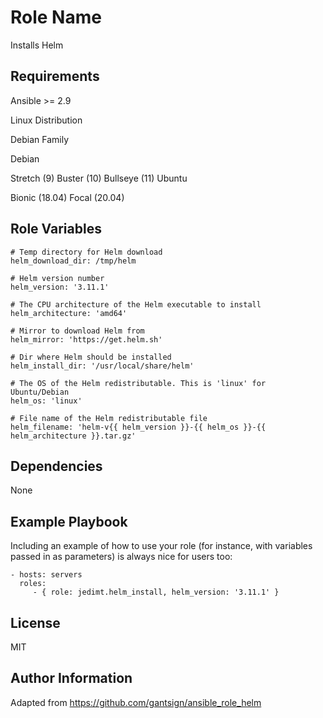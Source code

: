 Role Name
=========

Installs Helm

Requirements
------------

Ansible >= 2.9

Linux Distribution

Debian Family

Debian

Stretch (9)
Buster (10)
Bullseye (11)
Ubuntu

Bionic (18.04)
Focal (20.04)

Role Variables
--------------

    # Temp directory for Helm download
    helm_download_dir: /tmp/helm

    # Helm version number
    helm_version: '3.11.1'

    # The CPU architecture of the Helm executable to install
    helm_architecture: 'amd64'

    # Mirror to download Helm from
    helm_mirror: 'https://get.helm.sh'

    # Dir where Helm should be installed
    helm_install_dir: '/usr/local/share/helm'

    # The OS of the Helm redistributable. This is 'linux' for Ubuntu/Debian
    helm_os: 'linux'

    # File name of the Helm redistributable file
    helm_filename: 'helm-v{{ helm_version }}-{{ helm_os }}-{{ helm_architecture }}.tar.gz'

Dependencies
------------

None

Example Playbook
----------------

Including an example of how to use your role (for instance, with variables passed in as parameters) is always nice for users too:

    - hosts: servers
      roles:
         - { role: jedimt.helm_install, helm_version: '3.11.1' }

License
-------

MIT

Author Information
------------------

Adapted from https://github.com/gantsign/ansible_role_helm
